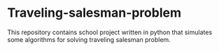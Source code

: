 # Traveling-salesman-problem
This repository contains school project written in python that simulates some algorithms for solving traveling salesman problem.
